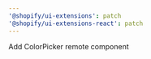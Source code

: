```yaml
---
'@shopify/ui-extensions': patch
'@shopify/ui-extensions-react': patch
---
```


Add ColorPicker remote component
